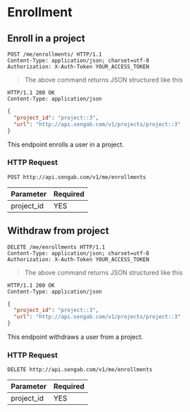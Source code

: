 # Enrollment

## Enroll in a project

```http
POST /me/enrollments/ HTTP/1.1
Content-Type: application/json; charset=utf-8
Authorization: X-Auth-Token YOUR_ACCESS_TOKEN
```
> The above command returns JSON structured like this

```http
HTTP/1.1 200 OK
Content-Type: application/json
```
```json
{
  "project_id": "project::3",
  "url": "http://api.sengab.com/v1/projects/project::3"
}
```

This endpoint enrolls a user in a project.

### HTTP Request

`POST http://api.sengab.com/v1/me/enrollments`

Parameter | Required
--------- | --------
project_id | YES

## Withdraw from project

```http
DELETE /me/enrollments HTTP/1.1
Content-Type: application/json; charset=utf-8
Authorization: X-Auth-Token YOUR_ACCESS_TOKEN
```

> The above command returns JSON structured like this

```http
HTTP/1.1 200 OK
Content-Type: application/json
```
```json
{
  "project_id": "project::3",
  "url": "http://api.sengab.com/v1/projects/project::3"
}
```
This endpoint withdraws a user from a project.

### HTTP Request

`DELETE http://api.sengab.com/v1/me/enrollments`

Parameter | Required
--------- | --------
project_id | YES
